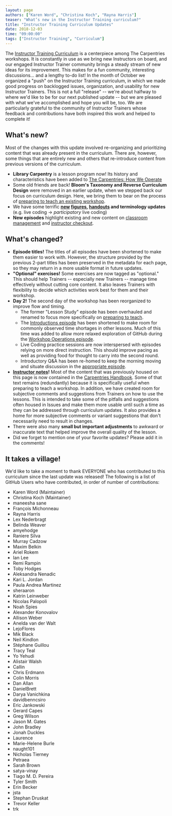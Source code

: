 ```yaml
---
layout: page
authors: ["Karen Word", "Christina Koch", "Rayna Harris"]
teaser: "What’s new in the Instructor Training curriculum?"
title: "Instructor Training Curriculum Updates"
date: 2018-12-03
time: "09:00:00"
tags: ["Instructor Training", "Curriculum"]
---
```


The [Instructor Training Curriculum](https://carpentries.github.io/instructor-training/) is a centerpiece among The Carpentries workshops. It is constantly in use as we bring new Instructors on board, and our engaged Instructor Trainer community brings a steady stream of new ideas for its improvement. This makes for a fun community, interesting discussions... and a lengthy to-do list! In the month of October we organized a "push" on the Instructor Training curriculum, in which we made good progress on backlogged issues, organization, and usability for new Instructor Trainers. This is not a full "release" -- we're about halfway to where we'd like to be for our next published update -- but we are pleased with what we've accomplished and hope you will be, too. We are particularly grateful to the community of Instructor Trainers whose feedback and contributions have both inspired this work and helped to complete it!

## What's new?
Most of the changes with this update involved re-organizing and prioritizing content that was already present in the curriculum. There are, however, some things that are entirely new and others that re-introduce content from previous versions of the curriculum.

* **Library Carpentry** is a lesson program now! Its history and characteristics have been added to [The Carpentries: How We Operate](https://carpentries.github.io/instructor-training/21-carpentries/index.html)
* Some old friends are back! **Bloom's Taxonomy and Reverse Curriculum Design** were removed in an earlier update, when we stepped back our focus on curriculum design. Here, we bring them to bear on the process of [preparing to teach an existing workshop](https://carpentries.github.io/instructor-training/15-lesson-study/index.html).
* We have some terrific **[new](https://carpentries.github.io/instructor-training/02-practice-learning/index.html) [figures](https://carpentries.github.io/instructor-training/21-carpentries/index.html), [handouts](https://carpentries.github.io/instructor-training/24-practices/index.html) and terminology updates** (e.g. live coding -> *participatory* live coding)
* **New episodes** highlight existing and new content on [classroom management](https://carpentries.github.io/instructor-training/18-management/index.html) and [instructor checkout](https://carpentries.github.io/instructor-training/20-checkout/index.html).

## What's changed?
* **Episode titles!** The titles of all episodes have been shortened to make them easier to work with. However, the structure provided by the previous 2-part titles has been preserved in the metadata for each page, so they may return in a more usable format in future updates.
* **"Optional" exercises!** Some exercises are now tagged as "optional." This should help Trainers -- especially new Trainers -- manage time effectively without cutting core content. It also leaves Trainers with flexibility to decide which activities work best for them and their workshop.
* **Day 2!** The second day of the workshop has been reorganized to improve flow and timing.
    * The former "Lesson Study" episode has been overhauled and renamed to focus more specifically on [preparing to teach](https://carpentries.github.io/instructor-training/15-lesson-study/index.html).
    * The [Introductions episode](https://carpentries.github.io/instructor-training/23-introductions/index.html) has been shortened to make room for commonly observed time shortages in other lessons. Much of this time was added to allow more relaxed exploration of GitHub during the [Workshop Operations episode](https://carpentries.github.io/instructor-training/21-carpentries/index.html).
    * Live Coding practice sessions are now interspersed with episodes relying on more direct instruction. This should improve pacing as well as providing food for thought to carry into the second round.
    * Introductory Q&A has been re-homed to keep the morning moving and situate discussion in the [appropriate episode](https://carpentries.github.io/instructor-training/21-carpentries/index.html).
* **[Instructor notes](https://carpentries.github.io/instructor-training/guide/index.html)!** Most of the content that was previously housed on this page is now contained in the [Carpentries Handbook](https://docs.carpentries.org/topic_folders/instructor_training/index.html#for-trainers). Some of that text remains (redundantly) because it is specifically useful when preparing to teach a workshop. In addition, we have created room for subjective comments and suggestions from Trainers on how to use the lessons. This is intended to take some of the pitfalls and suggestions often housed in Issues and make them more usable until such a time as they can be addressed through curriculum updates. It also provides a home for more subjective comments or variant suggestions that don't necessarily need to result in changes. 
* There were also many **small but important adjustments** to awkward or inaccurate text that helped improve the overall quality of the lesson. 
* Did we forget to mention one of your favorite updates? Please add it in the comments!

## It takes a village!
We'd like to take a moment to thank EVERYONE who has contributed to this curriculum since the last update was released! The following is a list of GitHub Users who have contributed, in order of number of contributions: 

- Karen Word (Maintainer)
- Christina Koch (Maintainer)
- maneesha sane
- François Michonneau
- Rayna Harris
- Lex Nederbragt
- Belinda Weaver
- amyehodge
- Raniere Silva
- Murray Cadzow
- Maxim Belkin
- Ariel Rokem
- Ian Lee
- Remi Rampin
- Toby Hodges
- Aleksandra Nenadic
- Kari L. Jordan
- Paula Andrea Martinez
- sheraaron
- Katrin Leinweber
- Nicolas Palopoli
- Noah Spies
- Alexander Konovalov
- Allison Weber
- Anelda van der Walt
- LejoFlores
- Mik Black
- Neil Kindlon
- Stéphane Guillou
- Tracy Teal
- Yo Yehudi
- Alistair Walsh
- Callin
- Chris Erdmann
- Colin Morris
- Dan Allan
- DanielBrett
- Darya Vanichkina
- davidbenncsiro
- Eric Jankowski
- Gerard Capes
- Greg Wilson
- Jason M. Gates
- John Bradley
- Jonah Duckles
- Laurence
- Marie-Helene Burle
- naught101
- Nicholas Tierney
- Petraea
- Sarah Brown
- satya-vinay
- Tiago M. D. Pereira
- Tyler Smith
- Erin Becker
- jsta
- Stephan Druskat
- Trevor Keller
- trk
